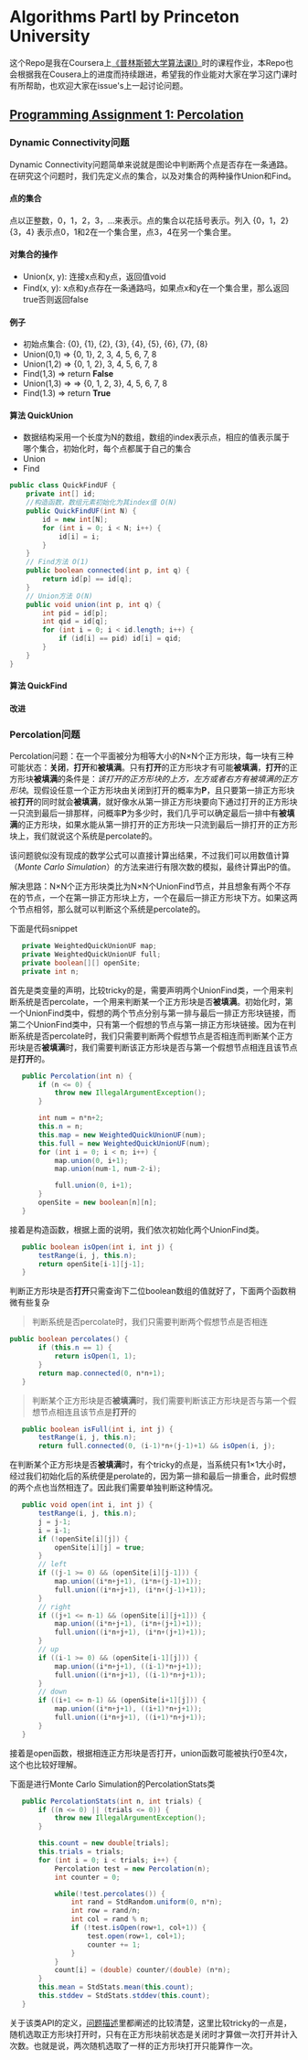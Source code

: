 # Algorithms PartI by Princeton University

这个Repo是我在Coursera上[《普林斯顿大学算法课I》](https://www.coursera.org/learn/introduction-to-algorithms/)时的课程作业，本Repo也会根据我在Cousera上的进度而持续跟进，希望我的作业能对大家在学习这门课时有所帮助，也欢迎大家在issue's上一起讨论问题。

##  [Programming Assignment 1: Percolation](http://coursera.cs.princeton.edu/algs4/assignments/percolation.html)

### Dynamic Connectivity问题
Dynamic Connectivity问题简单来说就是图论中判断两个点是否存在一条通路。在研究这个问题时，我们先定义点的集合，以及对集合的两种操作Union和Find。

#### 点的集合
点以正整数，0，1，2，3，...来表示。点的集合以花括号表示。列入 {0，1，2} {3，4} 表示点0，1和2在一个集合里，点3，4在另一个集合里。

#### 对集合的操作
* Union(x, y): 连接x点和y点，返回值void
* Find(x, y): x点和y点存在一条通路吗，如果点x和y在一个集合里，那么返回true否则返回false

#### 例子
* 初始点集合: {0}, {1}, {2}, {3}, {4}, {5}, {6}, {7}, {8}
* Union(0,1) => {0, 1}, 2, 3, 4, 5, 6, 7, 8
* Union(1,2) => {0, 1, 2}, 3, 4, 5, 6, 7, 8
* Find(1,3) => return **False**
* Union(1,3) => => {0, 1, 2, 3}, 4, 5, 6, 7, 8
* Find(1.3) => return **True**

#### 算法 QuickUnion

* 数据结构采用一个长度为N的数组，数组的index表示点，相应的值表示属于哪个集合，初始化时，每个点都属于自己的集合
* Union
* Find
```java
public class QuickFindUF {
    private int[] id;
    //构造函数，数组元素初始化为其index值 O(N)
    public QuickFindUF(int N) {
        id = new int[N];
        for (int i = 0; i < N; i++) {
            id[i] = i;
        }
    }
    // Find方法 O(1)
    public boolean connected(int p, int q) {
        return id[p] == id[q];
    }
    // Union方法 O(N)
    public void union(int p, int q) {
        int pid = id[p];
        int qid = id[q];
        for (int i = 0; i < id.length; i++) {
            if (id[i] == pid) id[i] = qid;
        }
    }
}
```

#### 算法 QuickFind
#### 改进


### Percolation问题
Percolation问题：在一个平面被分为相等大小的N×N个正方形块，每一块有三种可能状态：**关闭**，**打开**和**被填满**。只有**打开**的正方形块才有可能**被填满**，**打开**的正方形块**被填满**的条件是：*该打开的正方形块的上方，左方或者右方有被填满的正方形块*。现假设任意一个正方形块由关闭到打开的概率为**P**，且只要第一排正方形块被**打开**的同时就会**被填满**，就好像水从第一排正方形块要向下通过打开的正方形块一只流到最后一排那样，问概率**P**为多少时，我们几乎可以确定最后一排中有**被填满**的正方形块，如果水能从第一排打开的正方形块一只流到最后一排打开的正方形块上，我们就说这个系统是percolate的。

该问题貌似没有现成的数学公式可以直接计算出结果，不过我们可以用数值计算（*Monte Carlo Simulation*）的方法来进行有限次数的模拟，最终计算出P的值。

解决思路：N×N个正方形块类比为N×N个UnionFind节点，并且想象有两个不存在的节点，一个在第一排正方形块上方，一个在最后一排正方形块下方。如果这两个节点相邻，那么就可以判断这个系统是percolate的。

下面是代码snippet
```java
   private WeightedQuickUnionUF map;
   private WeightedQuickUnionUF full;
   private boolean[][] openSite;
   private int n;
```
首先是类变量的声明，比较tricky的是，需要声明两个UnionFind类，一个用来判断系统是否percolate，一个用来判断某一个正方形块是否**被填满**。初始化时，第一个UnionFind类中，假想的两个节点分别与第一排与最后一排正方形块链接，而第二个UnionFind类中，只有第一个假想的节点与第一排正方形块链接。因为在判断系统是否percolate时，我们只需要判断两个假想节点是否相连而判断某个正方形块是否**被填满**时，我们需要判断该正方形块是否与第一个假想节点相连且该节点是**打开**的。

```java
   public Percolation(int n) {
       if (n <= 0) {
           throw new IllegalArgumentException();
       }

       int num = n*n+2;
       this.n = n;
       this.map = new WeightedQuickUnionUF(num);
       this.full = new WeightedQuickUnionUF(num);
       for (int i = 0; i < n; i++) {
           map.union(0, i+1);
           map.union(num-1, num-2-i);

           full.union(0, i+1);
       }
       openSite = new boolean[n][n];
   }
```

接着是构造函数，根据上面的说明，我们依次初始化两个UnionFind类。

```java
   public boolean isOpen(int i, int j) {
       testRange(i, j, this.n);
       return openSite[i-1][j-1];
   }
```

判断正方形块是否**打开**只需查询下二位boolean数组的值就好了，下面两个函数稍微有些复杂

>判断系统是否percolate时，我们只需要判断两个假想节点是否相连

```java
public boolean percolates() {
       if (this.n == 1) {
           return isOpen(1, 1);
       }
       return map.connected(0, n*n+1);
   }
```

>判断某个正方形块是否**被填满**时，我们需要判断该正方形块是否与第一个假想节点相连且该节点是**打开**的

```java
   public boolean isFull(int i, int j) {
       testRange(i, j, this.n);
       return full.connected(0, (i-1)*n+(j-1)+1) && isOpen(i, j);
```

在判断某个正方形块是否**被填满**时，有个tricky的点是，当系统只有1×1大小时，经过我们初始化后的系统便是perolate的，因为第一排和最后一排重合，此时假想的两个点也当然相连了。因此我们需要单独判断这种情况。

```java
   public void open(int i, int j) {
       testRange(i, j, this.n);
       j = j-1;
       i = i-1;
       if (!openSite[i][j]) {
           openSite[i][j] = true;
       }
       // left
       if ((j-1 >= 0) && (openSite[i][j-1])) {
           map.union((i*n+j+1), (i*n+(j-1)+1));
           full.union((i*n+j+1), (i*n+(j-1)+1));
       }
       // right
       if ((j+1 <= n-1) && (openSite[i][j+1])) {
           map.union((i*n+j+1), (i*n+(j+1)+1));
           full.union((i*n+j+1), (i*n+(j+1)+1));
       }
       // up
       if ((i-1 >= 0) && (openSite[i-1][j])) {
           map.union((i*n+j+1), ((i-1)*n+j+1));
           full.union((i*n+j+1), ((i-1)*n+j+1));
       }
       // down
       if ((i+1 <= n-1) && (openSite[i+1][j])) {
           map.union((i*n+j+1), ((i+1)*n+j+1));
           full.union((i*n+j+1), ((i+1)*n+j+1));
       }
   }
```

接着是open函数，根据相连正方形块是否打开，union函数可能被执行0至4次，这个也比较好理解。

下面是进行Monte Carlo Simulation的PercolationStats类
```java
   public PercolationStats(int n, int trials) {
       if ((n <= 0) || (trials <= 0)) {
           throw new IllegalArgumentException();
       }

       this.count = new double[trials];
       this.trials = trials;
       for (int i = 0; i < trials; i++) {
           Percolation test = new Percolation(n);
           int counter = 0;

           while(!test.percolates()) {
               int rand = StdRandom.uniform(0, n*n);
               int row = rand/n;
               int col = rand % n;
               if (!test.isOpen(row+1, col+1)) {    
                   test.open(row+1, col+1);
                   counter += 1;
               }
           }                    
           count[i] = (double) counter/(double) (n*n);
       }
       this.mean = StdStats.mean(this.count);
       this.stddev = StdStats.stddev(this.count);   
   }
```

关于该类API的定义，[问题描述](http://coursera.cs.princeton.edu/algs4/assignments/percolation.html)里都阐述的比较清楚，这里比较tricky的一点是，随机选取正方形块打开时，只有在正方形块前状态是关闭时才算做一次打开并计入次数。也就是说，两次随机选取了一样的正方形块打开只能算作一次。

